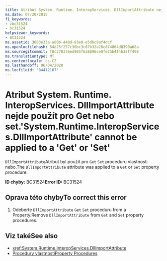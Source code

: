 ```yaml
---
title: Atribut System. Runtime. InteropServices. DllImportAttribute nejde použít pro Get nebo set.
ms.date: 07/20/2015
f1_keywords:
- vbc31524
- bc31524
helpviewer_keywords:
- BC31524
ms.assetid: 3603e33a-a80b-448d-83e0-e5dbc9af4dcf
ms.openlocfilehash: 54d25f257c36bc3c87b32a26c874864d8390a68a
ms.sourcegitcommit: f8c270376ed905f6a8896ce0fe25b4f4b38ff498
ms.translationtype: MT
ms.contentlocale: cs-CZ
ms.lasthandoff: 06/04/2020
ms.locfileid: "84412167"
---
```

# <a name="systemruntimeinteropservicesdllimportattribute-cannot-be-applied-to-a-get-or-set"></a><span data-ttu-id="2bd42-102">Atribut System. Runtime. InteropServices. DllImportAttribute nejde použít pro Get nebo set.</span><span class="sxs-lookup"><span data-stu-id="2bd42-102">'System.Runtime.InteropServices.DllImportAttribute' cannot be applied to a 'Get' or 'Set'</span></span>
<span data-ttu-id="2bd42-103">`DllImportAttribute`Atribut byl použit pro `Get` `Set` proceduru vlastnosti nebo.</span><span class="sxs-lookup"><span data-stu-id="2bd42-103">The `DllImportAttribute` attribute was applied to a `Get` or `Set` property procedure.</span></span>  
  
 <span data-ttu-id="2bd42-104">**ID chyby:** BC31524</span><span class="sxs-lookup"><span data-stu-id="2bd42-104">**Error ID:** BC31524</span></span>  
  
## <a name="to-correct-this-error"></a><span data-ttu-id="2bd42-105">Oprava této chyby</span><span class="sxs-lookup"><span data-stu-id="2bd42-105">To correct this error</span></span>  
  
1. <span data-ttu-id="2bd42-106">Odeberte `DllImportAttribute` `Get` `Set` proceduru from a Property.</span><span class="sxs-lookup"><span data-stu-id="2bd42-106">Remove `DllImportAttribute` from `Get` and `Set` property procedures.</span></span>  
  
## <a name="see-also"></a><span data-ttu-id="2bd42-107">Viz také</span><span class="sxs-lookup"><span data-stu-id="2bd42-107">See also</span></span>

- <xref:System.Runtime.InteropServices.DllImportAttribute>
- [<span data-ttu-id="2bd42-108">Procedury vlastnosti</span><span class="sxs-lookup"><span data-stu-id="2bd42-108">Property Procedures</span></span>](../programming-guide/language-features/procedures/property-procedures.md)

